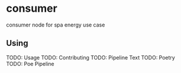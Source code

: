 # consumer

consumer node for spa energy use case

## Using

TODO: Usage
TODO: Contributing
TODO: Pipeline Text
TODO: Poetry
TODO: Poe Pipeline